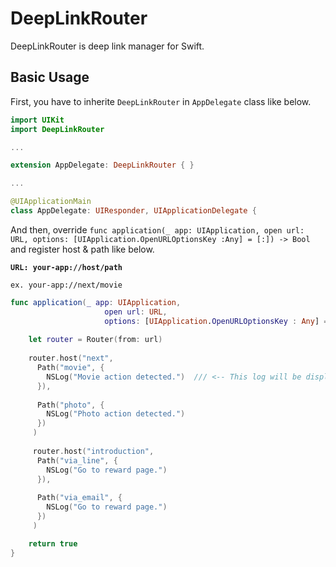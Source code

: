 # DeepLinkRouter

DeepLinkRouter is deep link manager for Swift.


## Basic Usage

First, you have to inherite `DeepLinkRouter` in `AppDelegate` class like below.

```swift
import UIKit
import DeepLinkRouter

...

extension AppDelegate: DeepLinkRouter { }

...

@UIApplicationMain
class AppDelegate: UIResponder, UIApplicationDelegate {

```

And then, override `func application(_ app: UIApplication, open url: URL, options: [UIApplication.OpenURLOptionsKey :Any] = [:]) -> Bool` and register host & path like below.

**`URL: your-app://host/path`**

`ex. your-app://next/movie`

```swift
func application(_ app: UIApplication,
                     open url: URL,
                     options: [UIApplication.OpenURLOptionsKey : Any] = [:]) -> Bool {
    
    let router = Router(from: url)
  
    router.host("next",
      Path("movie", {
        NSLog("Movie action detected.")  /// <-- This log will be displayed.
      }),
      
      Path("photo", {
        NSLog("Photo action detected.")
      })
     )
     
     router.host("introduction",
      Path("via_line", {
        NSLog("Go to reward page.")
      }),
      
      Path("via_email", {
        NSLog("Go to reward page.")
      })
     )

    return true
}
```
